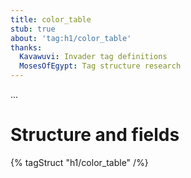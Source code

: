```yaml
---
title: color_table
stub: true
about: 'tag:h1/color_table'
thanks:
  Kavawuvi: Invader tag definitions
  MosesOfEgypt: Tag structure research
---
```

...

# Structure and fields

{% tagStruct "h1/color_table" /%}
